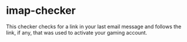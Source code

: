 # imap-checker

This checker checks for a link in your last email message and follows the link, if any, that was used to activate your gaming account.
